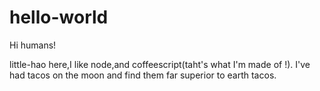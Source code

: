 # hello-world

Hi humans!

little-hao here,I like node,and coffeescript(taht's what I'm made of !).
I've had tacos on the moon and find them far superior to earth tacos.
